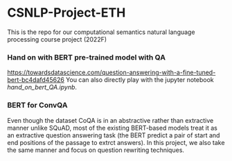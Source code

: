 # CSNLP-Project-ETH
This is the repo for our computational semantics natural language processing course project (2022F)

### Hand on with BERT pre-trained model with QA
https://towardsdatascience.com/question-answering-with-a-fine-tuned-bert-bc4dafd45626
You can also directly play with the jupyter notebook *hand_on_bert_QA.ipynb*.

### BERT for ConvQA

Even though the dataset CoQA is in an abstractive rather than extractive manner unlike SQuAD, most of the existing BERT-based models treat it as an extractive question answering task (the BERT predict a pair of start and end positions of the passage to extrct answers). In this project, we also take the same manner and focus on question rewriting techniques.
